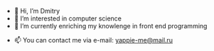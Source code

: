 - 👋 Hi, I’m Dmitry
- 👀 I’m interested in computer science
- 🌱 I’m currently enriching my knowlenge in front end programming
<!--- 💞️ I’m looking to collaborate on ...--->
- 📫 You can contact me via e-mail: yappie-me@mail.ru

<!---
demtr/demtr is a ✨ special ✨ repository because its `README.md` (this file) appears on your GitHub profile.
You can click the Preview link to take a look at your changes.
--->
